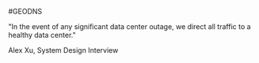#GEODNS 

"In the event of any significant data center outage, we direct all traffic to a healthy data center."

Alex Xu, System Design Interview